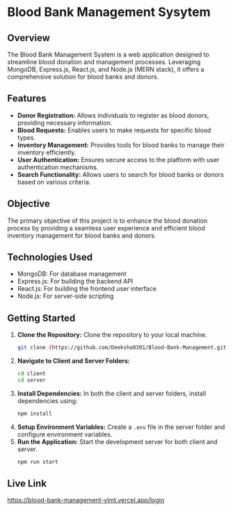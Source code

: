 # Blood Bank Management Sysytem

## Overview
The Blood Bank Management System is a web application designed to streamline blood donation and management processes. Leveraging MongoDB, Express.js, React.js, and Node.js (MERN stack), it offers a comprehensive solution for blood banks and donors. 

## Features
- **Donor Registration:** Allows individuals to register as blood donors, providing necessary information.
- **Blood Requests:** Enables users to make requests for specific blood types.
- **Inventory Management:** Provides tools for blood banks to manage their inventory efficiently.
- **User Authentication:** Ensures secure access to the platform with user authentication mechanisms.
- **Search Functionality:** Allows users to search for blood banks or donors based on various criteria.

## Objective
The primary objective of this project is to enhance the blood donation process by providing a seamless user experience and efficient blood inventory management for blood banks and donors. 

## Technologies Used
- MongoDB: For database management
- Express.js: For building the backend API
- React.js: For building the frontend user interface
- Node.js: For server-side scripting

## Getting Started
1. **Clone the Repository:** Clone the repository to your local machine.
   ```bash
   git clone (https://github.com/Deeksha0301/Blood-Bank-Management.git)
   ```
2. **Navigate to Client and Server Folders:** 
   ```bash
   cd client
   cd server
   ```
3. **Install Dependencies:** In both the client and server folders, install dependencies using:
   ```bash
   npm install
   ```
4. **Setup Environment Variables:** Create a `.env` file in the server folder and configure environment variables.
5. **Run the Application:** Start the development server for both client and server.
   ```bash
   npm run start
   ```

## Live Link
https://blood-bank-management-ylmt.vercel.app/login
